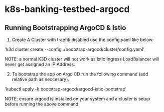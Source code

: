# k8s-banking-testbed-argocd

## Running Bootstrapping ArgoCD & Istio

1. Create A Cluster with traefik disabled use the config.yaml like below:

'k3d cluster create --config ./bootstrap-argocd/cluster/config.yaml' 

NOTE: a normal K3D cluster will not work as Istio Ingress LoadBalancer will never get assigned an IP Address. 

2. To bootstrap the app on Argo CD run the following command (add relative path as neccesary). 

'kubectl apply -k bootstrap-argocd/argocd-istio-bootstrap'

NOTE: ensure argocd is installed on your system and a cluster is setup before running the above command

